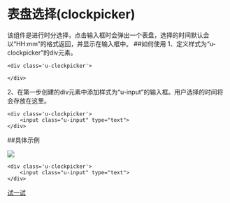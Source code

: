 # 表盘选择(clockpicker)
该组件是进行时分选择，点击输入框时会弹出一个表盘，选择的时间默认会以“HH:mm”的格式返回，并显示在输入框中。
##如何使用
1、定义样式为“u-clockpicker”的div元素。
	
	<div class='u-clockpicker'>
        
    </div>
2、在第一步创建的div元素中添加样式为“u-input”的输入框。用户选择的时间将会存放在这里。

	<div class='u-clockpicker'>
        <input class="u-input" type="text">
    </div>

##具体示例

![](../../static/img/plugins/clockpicker.png)

	<div class='u-clockpicker'>
        <input class="u-input" type="text">
    </div>



[试一试](http://iuap.yonyou.com/fe/demo/#/demos/ui/clockpicker "试一试")